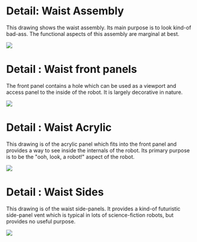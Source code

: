# Detail: Waist Assembly

This drawing shows the waist assembly.  Its main purpose is to look kind-of
bad-ass.  The functional aspects of this assembly are marginal at best.

<img src="snackbot-diagram-waist-assembly.svg"/>

# Detail : Waist front panels

The front panel contains a hole which can be used as a viewport and access panel
to the inside of the robot.  It is largely decorative in nature.

<img src="snackbot-laser-waist-front.svg"/>

# Detail : Waist Acrylic

This drawing is of the acrylic panel which fits into the front panel
and provides a way to see inside the internals of the robot.  Its primary
purpose is to be the "ooh, look, a robot!" aspect of the robot.

<img src="snackbot-laser-waist-acrylic.svg"/>

# Detail : Waist Sides

This drawing is of the waist side-panels.  It provides a kind-of futuristic
side-panel vent which is typical in lots of science-fiction robots, but
provides no useful purpose.

<img src="snackbot-laser-waist-side.svg"/>

